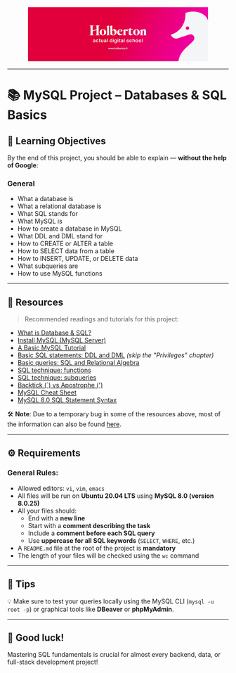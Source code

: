 <div align="center"><img src="https://github.com/ksyv/holbertonschool-web_front_end/blob/main/baniere_holberton.png"></div>

---

# 📚 MySQL Project – Databases & SQL Basics

## 🧠 Learning Objectives

By the end of this project, you should be able to explain — **without the help of Google**:

### General
- What a database is
- What a relational database is
- What SQL stands for
- What MySQL is
- How to create a database in MySQL
- What DDL and DML stand for
- How to CREATE or ALTER a table
- How to SELECT data from a table
- How to INSERT, UPDATE, or DELETE data
- What subqueries are
- How to use MySQL functions

---

## 📄 Resources

> Recommended readings and tutorials for this project:

- [What is Database & SQL?](#)
- [Install MySQL (MySQL Server)](#)
- [A Basic MySQL Tutorial](#)
- [Basic SQL statements: DDL and DML](#) *(skip the "Privileges" chapter)*
- [Basic queries: SQL and Relational Algebra](#)
- [SQL technique: functions](#)
- [SQL technique: subqueries](#)
- [Backtick (`) vs Apostrophe (')](#)
- [MySQL Cheat Sheet](#)
- [MySQL 8.0 SQL Statement Syntax](https://dev.mysql.com/doc/refman/8.0/en/sql-statements.html)

🛠️ **Note**: Due to a temporary bug in some of the resources above, most of the information can also be found [here](#).

---

## ⚙️ Requirements

### General Rules:
- Allowed editors: `vi`, `vim`, `emacs`
- All files will be run on **Ubuntu 20.04 LTS** using **MySQL 8.0 (version 8.0.25)**
- All your files should:
  - End with a **new line**
  - Start with a **comment describing the task**
  - Include a **comment before each SQL query**
  - Use **uppercase for all SQL keywords** (`SELECT`, `WHERE`, etc.)
- A `README.md` file at the root of the project is **mandatory**
- The length of your files will be checked using the `wc` command

---

## 🧪 Tips

💡 Make sure to test your queries locally using the MySQL CLI (`mysql -u root -p`) or graphical tools like **DBeaver** or **phpMyAdmin**.

---

## 🚀 Good luck!

Mastering SQL fundamentals is crucial for almost every backend, data, or full-stack development project!
